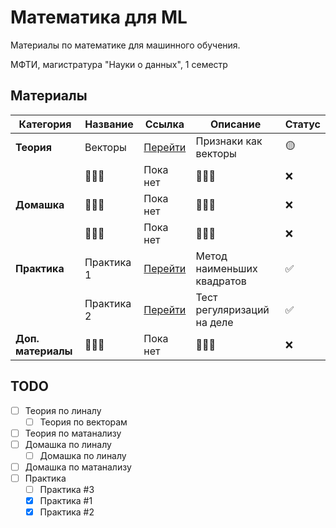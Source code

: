 # Математика для ML

Материалы по математике для машинного обучения.

МФТИ, магистратура "Науки о данных", 1 семестр

## Материалы
| Категория           | Название                  | Ссылка                           | Описание                        | Статус       |
|---------------------|---------------------------|----------------------------------|---------------------------------|--------------|
| **Теория**          | Векторы                   | [Перейти](lecs/lec_1/)           | Признаки как векторы            | 🟡          |
|                     | 🤷🏼‍♀️                          | Пока нет                      | 🤷🏼‍♀️                                | ❌   |
| **Домашка**         | 🤷🏼‍♀️                          | Пока нет                       | 🤷🏼‍♀️                               | ❌    |
|                     | 🤷🏼‍♀️                          | Пока нет                      | 🤷🏼‍♀️                                | ❌    |
| **Практика**        | Практика 1                  | [Перейти](pracs/prac_1/)        | Метод наименьших квадратов         | ✅    |
|                     | Практика 2                  | [Перейти](pracs/prac_2/)        | Тест регуляризаций на деле         | ✅   |
| **Доп. материалы**  | 🤷🏼‍♀️                          | Пока нет                      | 🤷🏼‍♀️                                | ❌    |


## TODO

- [ ] Теория по линалу 
    - [ ] Теория по векторам
- [ ] Теория по матанализу
- [ ] Домашка по линалу
    - [ ] Домашка по линалу
- [ ] Домашка по матанализу
- [ ] Практика
    - [ ] Практика #3
    - [x] Практика #1
    - [x] Практика #2